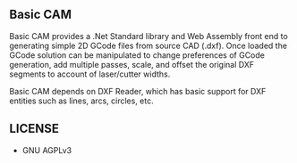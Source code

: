 Basic CAM
------------

Basic CAM provides a .Net Standard library and Web Assembly front end to generating simple 2D GCode files from source CAD (.dxf). Once loaded the GCode solution can be manipulated to change preferences of GCode generation, add multiple passes, scale, and offset the original DXF segments to account of laser/cutter widths.

Basic CAM depends on DXF Reader, which has basic support for DXF entities such as lines, arcs, circles, etc. 

LICENSE
-------------------

 * GNU AGPLv3